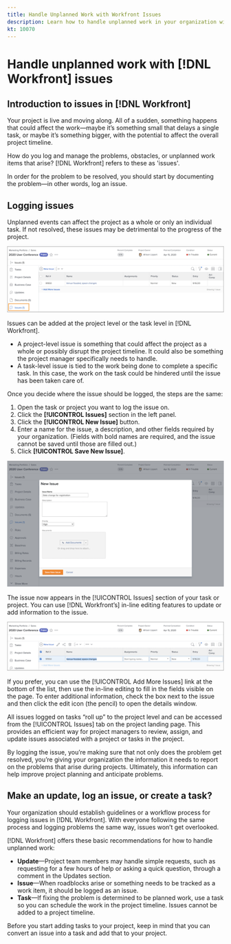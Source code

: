 ```yaml
---
title: Handle Unplanned Work with Workfront Issues
description: Learn how to handle unplanned work in your organization with Adobe Workfront.
kt: 10070
---
```


# Handle unplanned work with [!DNL Workfront] issues

## Introduction to issues in [!DNL Workfront]

Your project is live and moving along. All of a sudden, something happens that could affect the work—maybe it’s something small that delays a single task, or maybe it’s something bigger, with the potential to affect the overall project timeline.

How do you log and manage the problems, obstacles, or unplanned work items that arise? [!DNL Workfront] refers to these as 'issues'.

In order for the problem to be resolved, you should start by documenting the problem—in other words, log an issue.

## Logging issues

Unplanned events can affect the project as a whole or only an individual task. If not resolved, these issues may be detrimental to the progress of the project.

![An image of the [!UICONTROL Issues] section in [!DNL Workfront]](assets/01-issue-list-project-level-generic.png)

Issues can be added at the project level or the task level in [!DNL Workfront].

* A project-level issue is something that could affect the project as a whole or possibly disrupt the project timeline. It could also be something the project manager specifically needs to handle.
* A task-level issue is tied to the work being done to complete a specific task. In this case, the work on the task could be hindered until the issue has been taken care of.

Once you decide where the issue should be logged, the steps are the same:

1. Open the task or project you want to log the issue on.
1. Click the **[!UICONTROL Issues]** section in the left panel.
1. Click the **[!UICONTROL New Issue]** button.
1. Enter a name for the issue, a description, and other fields required by your organization. (Fields with bold names are required, and the issue cannot be saved until those are filled out.)
1. Click **[!UICONTROL Save New Issue]**.

![An image of the [!UICONTROL New Issue] window in [!DNL Workfront]](assets/02-create-issue-details-window.png)

The issue now appears in the [!UICONTROL Issues] section of your task or project. You can use [!DNL Workfront’s] in-line editing features to update or add information to the issue.

![An image of [!DNL Workfront’s] in-line editing features to update or add information to the issue](assets/03-issue-list-inline-editing.png)

If you prefer, you can use the [!UICONTROL Add More Issues] link at the bottom of the list, then use the in-line editing to fill in the fields visible on the page. To enter additional information, check the box next to the issue and then click the edit icon (the pencil) to open the details window.

All issues logged on tasks “roll up” to the project level and can be accessed from the [!UICONTROL Issues] tab on the project landing page. This provides an efficient way for project managers to review, assign, and update issues associated with a project or tasks in the project.

By logging the issue, you’re making sure that not only does the problem get resolved, you’re giving your organization the information it needs to report on the problems that arise during projects. Ultimately, this information can help improve project planning and anticipate problems.

<!-- 
Learn more graphic and documentation articles/links
* Create issues
* Delete issues
* Edit issues
* View issues
-->

## Make an update, log an issue, or create a task?

Your organization should establish guidelines or a workflow process for logging issues in [!DNL Workfront]. With everyone following the same process and logging problems the same way, issues won’t get overlooked.

[!DNL Workfront] offers these basic recommendations for how to handle unplanned work:

* **Update**—Project team members may handle simple requests, such as requesting for a few hours of help or asking a quick question, through a comment in the Updates section.
* **Issue**—When roadblocks arise or something needs to be tracked as a work item, it should be logged as an issue.
* **Task**—If fixing the problem is determined to be planned work, use a task so you can schedule the work in the project timeline. Issues cannot be added to a project timeline.

Before you start adding tasks to your project, keep in mind that you can convert an issue into a task and add that to your project. <!-- Learn how to do this in Section 3 of this learning path. -->
